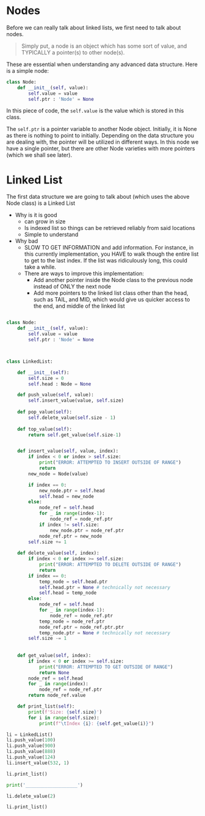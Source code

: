 # Nodes

Before we can really talk about linked lists, we first need to talk about nodes.

> Simply put, a node is an object which has some sort of value, and TYPICALLY a pointer(s) to other node(s).

These are essential when understanding any advanced data structure.
Here is a simple node:

```python
class Node:
    def __init__(self, value):
        self.value = value
        self.ptr : 'Node' = None
```

In this piece of code, the `self.value` is the value which is stored in this class.

The `self.ptr` is a pointer variable to another Node object. Initially, it is None as there is nothing to point to initially.
Depending on the data structure you are dealing with, the pointer will be utilized in different ways. In this
node we have a single pointer, but there are other Node varieties with more pointers (which we shall see later).


# Linked List
The first data structure we are going to talk about (which uses the above Node class) is a Linked List

- Why is it is good 
  - can grow in size
  - Is indexed list so things can be retrieved reliably from said locations
  - Simple to understand
- Why bad
  - SLOW TO GET INFORMATION and add information. For instance, in this currently implementation, you HAVE to walk though the entire list to get to the last index. If the list was ridiculously long, this could take a while.
  - There are ways to improve this implementation:
    - Add another pointer inside the Node class to the previous node instead of ONLY the next node
    - Add more pointers to the linked list class other than the head, such as TAIL, and MID, which would give us quicker access to the end, and middle of the linked list

```python

class Node:
    def __init__(self, value):
        self.value = value
        self.ptr : 'Node' = None



class LinkedList:

    def __init__(self):
        self.size = 0
        self.head : Node = None

    def push_value(self, value):
        self.insert_value(value, self.size)
    
    def pop_value(self):
        self.delete_value(self.size - 1)
        
    def top_value(self):
        return self.get_value(self.size-1)


    def insert_value(self, value, index):
        if index < 0 or index > self.size:
            print("ERROR: ATTEMPTED TO INSERT OUTSIDE OF RANGE")
            return
        new_node = Node(value)

        if index == 0:
            new_node.ptr = self.head
            self.head = new_node
        else:
            node_ref = self.head
            for _ in range(index-1):
                node_ref = node_ref.ptr
            if index != self.size:
                new_node.ptr = node_ref.ptr
            node_ref.ptr = new_node
        self.size += 1
    
    def delete_value(self, index):
        if index < 0 or index >= self.size:
            print("ERROR: ATTEMPTED TO DELETE OUTSIDE OF RANGE")
            return
        if index == 0:
            temp_node = self.head.ptr
            self.head.ptr = None # technically not necessary
            self.head = temp_node
        else:
            node_ref = self.head
            for _ in range(index-1):
                node_ref = node_ref.ptr
            temp_node = node_ref.ptr
            node_ref.ptr = node_ref.ptr.ptr
            temp_node.ptr = None # technically not necessary
        self.size -= 1
        
    
    def get_value(self, index):
        if index < 0 or index >= self.size:
            print("ERROR: ATTEMPTED TO GET OUTSIDE OF RANGE")
            return None
        node_ref = self.head
        for _ in range(index):
            node_ref = node_ref.ptr
        return node_ref.value

    def print_list(self):
        print(f'Size: {self.size}')
        for i in range(self.size):
            print(f"\tIndex {i}: {self.get_value(i)}")

li = LinkedList()
li.push_value(100)
li.push_value(900)
li.push_value(888)
li.push_value(124)
li.insert_value(532, 1)

li.print_list()

print('___________________')

li.delete_value(2)

li.print_list()
```